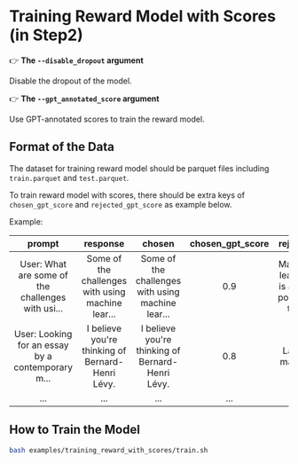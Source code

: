 # Training Reward Model with Scores (in Step2)

👉 **The ``--disable_dropout`` argument**

Disable the dropout of the model.

👉 **The ``--gpt_annotated_score`` argument**

Use GPT-annotated scores to train the reward model.

## Format of the Data

The dataset for training reward model should be parquet files including `train.parquet` and `test.parquet`.

To train reward model with scores, there should be extra keys of `chosen_gpt_score` and `rejected_gpt_score` as example below.

Example:

| prompt | response | chosen | chosen_gpt_score | rejected | rejected_gpt_score |
|:---:|:---:|:---:|:---:|:---:|:---:|
| User: What are some of the challenges with usi... | Some of the challenges with using machine lear... | Some of the challenges with using machine lear... | 0.9 | Machine learning is a very powerful tool. | 0.2 |
| User: Looking for an essay by a contemporary m... | I believe you're thinking of Bernard-Henri Lévy. | I believe you're thinking of Bernard-Henri Lévy. | 0.8 | Laclau maybe? | 0.2 |
| ... | ... | ... | ... | ... | ... |

## How to Train the Model

```bash
bash examples/training_reward_with_scores/train.sh
```
